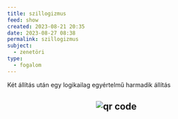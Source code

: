 ```yaml
---
title: szillogizmus
feed: show
created: 2023-08-21 20:35
date: 2023-08-27 08:38
permalink: szillogizmus
subject:
  - zenetöri
type:
  - fogalom
---
```


Két állítás után egy logikailag egyértelmű harmadik állítás



## <p style="text-align: center;"><img src="https://chart.googleapis.com/chart?cht=qr&chl=https://notes.andrasdenes.com/szillogizmus&chs=180x180&choe=UTF-8&chld=L|2" alt="qr code"></p>

